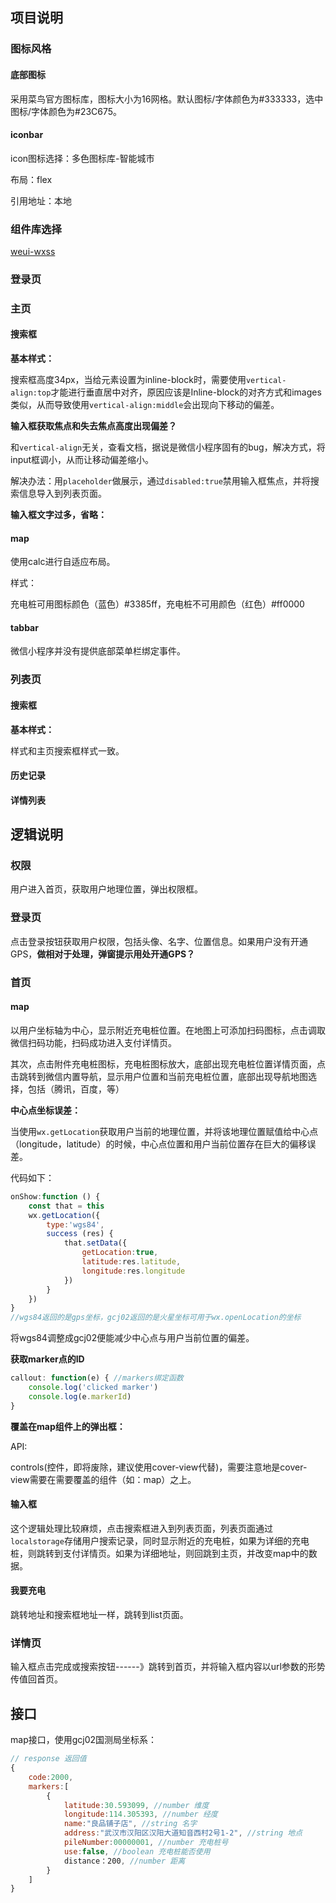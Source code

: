 ## 项目说明

### 图标风格

#### 底部图标

采用菜鸟官方图标库，图标大小为16网格。默认图标/字体颜色为#333333，选中图标/字体颜色为#23C675。

#### iconbar

icon图标选择：多色图标库-智能城市

布局：flex

引用地址：本地

### 组件库选择

[weui-wxss](https://github.com/Tencent/weui-wxss)

### 登录页



### 主页

#### 搜索框

**基本样式：**

搜索框高度34px，当给元素设置为inline-block时，需要使用`vertical-align:top`才能进行垂直居中对齐，原因应该是Inline-block的对齐方式和images类似，从而导致使用`vertical-align:middle`会出现向下移动的偏差。

**输入框获取焦点和失去焦点高度出现偏差？**

和`vertical-align`无关，查看文档，据说是微信小程序固有的bug，解决方式，将input框调小，从而让移动偏差缩小。

解决办法：用`placeholder`做展示，通过`disabled:true`禁用输入框焦点，并将搜索信息导入到列表页面。

**输入框文字过多，省略：**

#### map

使用calc进行自适应布局。

样式：

充电桩可用图标颜色（蓝色）#3385ff，充电桩不可用颜色（红色）#ff0000

#### tabbar

微信小程序并没有提供底部菜单栏绑定事件。

### 列表页

#### 搜索框

**基本样式：**

样式和主页搜索框样式一致。

#### 历史记录

#### 详情列表



## 逻辑说明

### 权限

用户进入首页，获取用户地理位置，弹出权限框。

### 登录页

点击登录按钮获取用户权限，包括头像、名字、位置信息。如果用户没有开通GPS，**做相对于处理，弹窗提示用处开通GPS？**

### **首页**

#### map

以用户坐标轴为中心，显示附近充电桩位置。在地图上可添加扫码图标，点击调取微信扫码功能，扫码成功进入支付详情页。

其次，点击附件充电桩图标，充电桩图标放大，底部出现充电桩位置详情页面，点击跳转到微信内置导航，显示用户位置和当前充电桩位置，底部出现导航地图选择，包括（腾讯，百度，等）

**中心点坐标误差：**

当使用`wx.getLocation`获取用户当前的地理位置，并将该地理位置赋值给中心点（longitude，latitude）的时候，中心点位置和用户当前位置存在巨大的偏移误差。

代码如下：

```javascript
onShow:function () {
    const that = this
    wx.getLocation({
        type:'wgs84',
        success (res) {
            that.setData({
                getLocation:true,
                latitude:res.latitude,
                longitude:res.longitude
            })
        }
    })
}
//wgs84返回的是gps坐标，gcj02返回的是火星坐标可用于wx.openLocation的坐标
```

将wgs84调整成gcj02便能减少中心点与用户当前位置的偏差。

**获取marker点的ID**

```javascript
callout: function(e) { //markers绑定函数
    console.log('clicked marker')
    console.log(e.markerId)
}
```

**覆盖在map组件上的弹出框：**

API:

​	controls(控件，即将废除，建议使用cover-view代替)，需要注意地是cover-view需要在需要覆盖的组件（如：map）之上。



#### 输入框

这个逻辑处理比较麻烦，点击搜索框进入到列表页面，列表页面通过`localstorage`存储用户搜索记录，同时显示附近的充电桩，如果为详细的充电桩，则跳转到支付详情页。如果为详细地址，则回跳到主页，并改变map中的数据。

#### 我要充电

跳转地址和搜索框地址一样，跳转到list页面。

### 详情页

输入框点击完成或搜索按钮------》跳转到首页，并将输入框内容以url参数的形势传值回首页。



## 接口

map接口，使用gcj02国测局坐标系：

```javascript
// response 返回值
{
    code:2000,
    markers:[
        {
            latitude:30.593099, //number 维度
            longitude:114.305393, //number 经度
            name:"良品铺子店", //string 名字
            address:"武汉市汉阳区汉阳大道知音西村2号1-2", //string 地点
            pileNumber:00000001, //number 充电桩号
            use:false, //boolean 充电桩能否使用
            distance：200, //number 距离
        }
    ]
}
```





